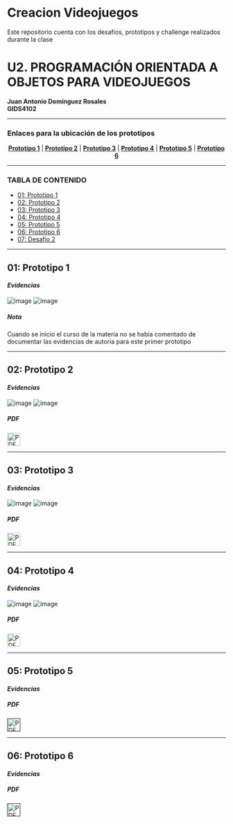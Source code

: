 # Creacion Videojuegos
Este repositorio cuenta con los desafíos, prototipos y challenge realizados durante la clase

# U2. PROGRAMACIÓN ORIENTADA A OBJETOS PARA VIDEOJUEGOS
**Juan Antonio Domínguez Rosales**  
**GIDS4102**

----
### Enlaces para la ubicación de los prototipos
<p align="center">
<strong><a href="https://github.com/Anthonyy12/CreacionVideojuegos-GIDS4102/blob/main/Prototipo-1.unitypackage">Prototipo 1</a></strong>
|
<strong><a href="https://github.com/Anthonyy12/CreacionVideojuegos-GIDS4102/blob/main/Prototipo-2.unitypackage">Prototipo 2</a></strong>
|
<strong><a href="https://github.com/Anthonyy12/CreacionVideojuegos-GIDS4102/blob/main/Prototipo-3.unitypackage">Prototipo 3</a></strong>
|
<strong><a href="https://github.com/Anthonyy12/CreacionVideojuegos-GIDS4102/blob/main/Prototipo-4.unitypackage">Prototipo 4</a></strong>
|
<strong><a href="https://github.com/Anthonyy12/CreacionVideojuegos-GIDS4102/blob/main/Prototipo-5.unitypackage">Prototipo 5</a></strong>
|
<strong><a href="">Prototipo 6</a></strong>
</p>

----

### TABLA DE CONTENIDO
- [01: Prototipo 1](#01-prototipo-1)
- [02: Prototipo 2](#02-prototipo-2)
- [03: Prototipo 3](#03-prototipo-3)
- [04: Prototipo 4](#04-prototipo-4)
- [05: Prototipo 5](#05-prototipo-5)
- [06: Prototipo 6](#06-prototipo-6)
- [07: Desafío 2](#07-desafío-2)

----

## 01: Prototipo 1
#### *Evidencias*

![image](https://github.com/user-attachments/assets/9d22e02c-8f69-48a2-8b11-dc71577c9da6)
![image](https://github.com/user-attachments/assets/0e018512-57a6-4af8-a8f1-4541ff2c9268)

##### *Nota*
Cuando se inicio el curso de la materia no se había comentado de documentar las evidencias de autoria para este primer prototipo

----

## 02: Prototipo 2
#### *Evidencias*

![image](https://github.com/user-attachments/assets/8dffb6f1-1694-48d0-956a-ac2e13b5f8f8)
![image](https://github.com/user-attachments/assets/7234e7a8-685e-4a31-91dc-f67409377db2)

##### *PDF*
<a href="https://github.com/Anthonyy12/CreacionVideojuegos-GIDS4102/blob/main/PDF's/Prototipo%202.pdf" target="_blank">
    <img src="https://cdn-icons-png.flaticon.com/512/337/337946.png" alt="PDF" width="30"/>
</a>

----

## 03: Prototipo 3
#### *Evidencias*

![image](https://github.com/user-attachments/assets/e1776d72-4913-494a-ba99-cd092baca61d)
![image](https://github.com/user-attachments/assets/dc55ec79-ebaf-4563-b542-c64763aa0c69)

##### *PDF*
<a href="https://github.com/Anthonyy12/CreacionVideojuegos-GIDS4102/blob/main/PDF's/Prototipo%203.pdf" target="_blank">
    <img src="https://cdn-icons-png.flaticon.com/512/337/337946.png" alt="PDF" width="30"/>
</a>

----

## 04: Prototipo 4
#### *Evidencias*
![image](https://github.com/user-attachments/assets/ffd22fa5-96c6-45a5-b2be-1f81cbfa741b)
![image](https://github.com/user-attachments/assets/4b97c5c7-35c4-4a56-a201-76b1c8ca1616)

##### *PDF*
<a href="https://github.com/Anthonyy12/CreacionVideojuegos-GIDS4102/blob/main/PDF's/Prototipo%204.pdf" target="_blank">
    <img src="https://cdn-icons-png.flaticon.com/512/337/337946.png" alt="PDF" width="30"/>
</a>

----

## 05: Prototipo 5
#### *Evidencias*



##### *PDF*
<a href="" target="_blank">
    <img src="https://cdn-icons-png.flaticon.com/512/337/337946.png" alt="PDF" width="30"/>
</a>

----

## 06: Prototipo 6
#### *Evidencias*



##### *PDF*
<a href="" target="_blank">
    <img src="https://cdn-icons-png.flaticon.com/512/337/337946.png" alt="PDF" width="30"/>
</a>
